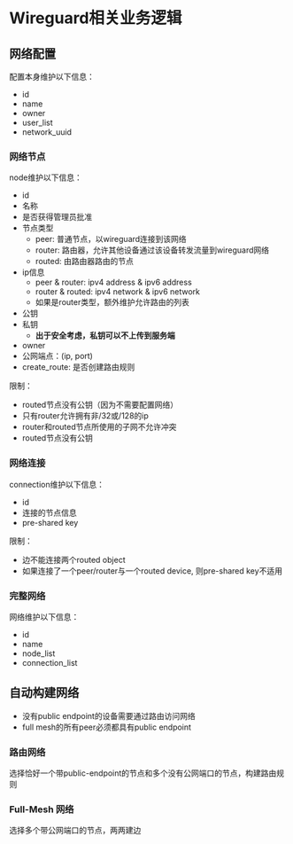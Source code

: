 # Wireguard相关业务逻辑

## 网络配置

配置本身维护以下信息：

- id
- name
- owner
- user_list
- network_uuid

### 网络节点

node维护以下信息：

- id
- 名称
- 是否获得管理员批准
- 节点类型
  - peer: 普通节点，以wireguard连接到该网络
  - router: 路由器，允许其他设备通过该设备转发流量到wireguard网络
  - routed: 由路由器路由的节点
- ip信息
  - peer & router: ipv4 address & ipv6 address
  - router & routed: ipv4 network & ipv6 network
  - 如果是router类型，额外维护允许路由的列表
- 公钥
- 私钥
  - **出于安全考虑，私钥可以不上传到服务端**
- owner
- 公网端点：(ip, port)
- create_route: 是否创建路由规则

限制：

- routed节点没有公钥（因为不需要配置网络）
- 只有router允许拥有非/32或/128的ip
- router和routed节点所使用的子网不允许冲突
- routed节点没有公钥

### 网络连接

connection维护以下信息：

- id
- 连接的节点信息
- pre-shared key

限制：

- 边不能连接两个routed object
- 如果连接了一个peer/router与一个routed device, 则pre-shared key不适用

### 完整网络

网络维护以下信息：

- id
- name
- node_list
- connection_list

## 自动构建网络

- 没有public endpoint的设备需要通过路由访问网络
- full mesh的所有peer必须都具有public endpoint

### 路由网络

选择恰好一个带public-endpoint的节点和多个没有公网端口的节点，构建路由规则

### Full-Mesh 网络

选择多个带公网端口的节点，两两建边